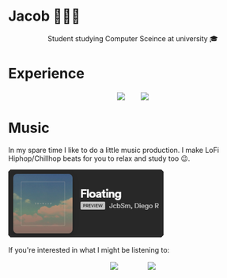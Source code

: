 # Jacob 👨🏻‍🦰

<p align="center">
Student studying Computer Sceince at university 🎓
</p>

# Experience
<p align="center">
  <img align="center" src="https://github-readme-stats.vercel.app/api/top-langs/?username=JcbSm&theme=highcontrast&hide=procfile&bg_color=212121&hide_border=true&title_color=1ed760" />  
  <img align="center" src="https://github-readme-stats.vercel.app/api?username=JcbSm&theme=highcontrast&show_icons=true&hide=stars,prs,issues&count_private=true&bg_color=212121&hide_border=true&title_color=1ed760&icon_color=1ed760" />
</p>

# Music
In my spare time I like to do a little music production. I make LoFi Hiphop/Chillhop beats for you to relax and study too 😉.

<a href="https://open.spotify.com/album/3hDkddqyhgLC9mZM1d6YF5?si=OHcPI5GXQFGIzs0llAna9Q">
  <img src="./src/floating.png" alt="Floating - JcbSm" />
</a>

If you're interested in what I might be listening to:

<p align="center">
  <img align="center" src="https://spotify-recently-played-readme.vercel.app/api?user=xxbn8bpuav09f9vhylfs6fefi&width=500&unique=true&count=5" />    
  <img align="center" src="https://spotify-github-profile.vercel.app/api/view?uid=xxbn8bpuav09f9vhylfs6fefi&cover_image=true&theme=default&show_offline=true&background_color=212121&bar_color=53b14f&bar_color_cover=true](https://spotify-github-profile.vercel.app/api/view?uid=xxbn8bpuav09f9vhylfs6fefi&cover_image=true&theme=default&show_offline=true&background_color=212121&bar_color=53b14f&bar_color_cover=true" />
 </p>
